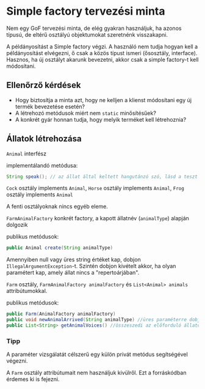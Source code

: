 # Simple factory tervezési minta

Nem egy GoF tervezési minta, de elég gyakran használjuk, ha azonos típusú, de eltérű osztályú objektumokat szeretnénk visszakapni.

A példányosítást a Simple factory végzi. A használó nem tudja hogyan kell a példányosítást elvégezni, ő csak a közös típust ismeri (ősosztály, interface). Hasznos, ha új osztályt akarunk bevezetni, akkor csak a simple factory-t kell módosítani. 


## Ellenőrző kérdések

* Hogy biztosítja a minta azt, hogy ne kelljen a klienst módosítani egy új termék
bevezetése esetén?
* A létrehozó metódusok miért nem `static` minősítésűek?
* A konkrét gyár honnan tudja, hogy melyik terméket kell létrehoznia?

## Állatok létrehozása

`Animal` interfész

implementálandó metódusa:

```java
String speak(); // az állat által keltett hangutánzó szó, lásd a teszt eseteknél
```

 `Cock` osztály implements `Animal`,
 `Horse` osztály implements `Animal`,
 `Frog` osztály implements `Animal`

 A fenti osztályoknak nincs egyéb eleme.
 
`FarmAnimalFactory` konkrét factory, a kapott állatnév (`animalType`) alapján dolgozik

publikus metódusok:

```java
public Animal create(String animalType)
```

 Amennyiben null vagy üres string értéket kap, dobjon `IllegalArgumentException`-t. Szintén dobjon kivételt akkor,
 ha olyan paramétert kap, amely állat nincs a "repertoárjában".


`Farm` osztály,  `FarmAnimalFactory animalFactory` és `List<Animal> animals` attribútumokkal.

publikus metódusok:

```java
public Farm(AnimalFactory animalFactory)
public void newAnimalArrived(String animalType) //üres paraméterre dobjon IllegalArgumentException kivételt
public List<String> getAnimalVoices() //összeszedi az előforduló állatok egyedi hangjait string formában
```

### Tipp
 A paraméter vizsgálatát célszerű egy külön privát metódus segítségével végezni.

 A `Farm` osztály attribútumait nem használjuk kivülről. Ezt a forráskódban érdemes ki is fejezni.
